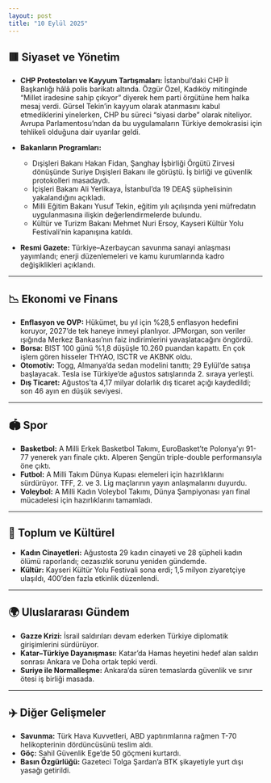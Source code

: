 ```yaml
---
layout: post
title: "10 Eylül 2025"
---
```


## 🟥 Siyaset ve Yönetim

* **CHP Protestoları ve Kayyum Tartışmaları:**
  İstanbul’daki CHP İl Başkanlığı hâlâ polis barikatı altında. Özgür Özel, Kadıköy mitinginde “Millet iradesine sahip çıkıyor” diyerek hem parti örgütüne hem halka mesaj verdi. Gürsel Tekin’in kayyum olarak atanmasını kabul etmediklerini yinelerken, CHP bu süreci “siyasi darbe” olarak niteliyor. Avrupa Parlamentosu’ndan da bu uygulamaların Türkiye demokrasisi için tehlikeli olduğuna dair uyarılar geldi.

* **Bakanların Programları:**

  * Dışişleri Bakanı Hakan Fidan, Şanghay İşbirliği Örgütü Zirvesi dönüşünde Suriye Dışişleri Bakanı ile görüştü. İş birliği ve güvenlik protokolleri masadaydı.
  * İçişleri Bakanı Ali Yerlikaya, İstanbul’da 19 DEAŞ şüphelisinin yakalandığını açıkladı.
  * Milli Eğitim Bakanı Yusuf Tekin, eğitim yılı açılışında yeni müfredatın uygulanmasına ilişkin değerlendirmelerde bulundu.
  * Kültür ve Turizm Bakanı Mehmet Nuri Ersoy, Kayseri Kültür Yolu Festivali’nin kapanışına katıldı.

* **Resmi Gazete:** Türkiye–Azerbaycan savunma sanayi anlaşması yayımlandı; enerji düzenlemeleri ve kamu kurumlarında kadro değişiklikleri açıklandı.

---

## 📉 Ekonomi ve Finans

* **Enflasyon ve OVP:** Hükümet, bu yıl için %28,5 enflasyon hedefini koruyor, 2027’de tek haneye inmeyi planlıyor. JPMorgan, son veriler ışığında Merkez Bankası’nın faiz indirimlerini yavaşlatacağını öngördü.
* **Borsa:** BIST 100 günü %1,8 düşüşle 10.260 puandan kapattı. En çok işlem gören hisseler THYAO, ISCTR ve AKBNK oldu.
* **Otomotiv:** Togg, Almanya’da sedan modelini tanıttı; 29 Eylül’de satışa başlayacak. Tesla ise Türkiye’de ağustos satışlarında 2. sıraya yerleşti.
* **Dış Ticaret:** Ağustos’ta 4,17 milyar dolarlık dış ticaret açığı kaydedildi; son 46 ayın en düşük seviyesi.

---

## 🏟 Spor

* **Basketbol:** A Milli Erkek Basketbol Takımı, EuroBasket’te Polonya’yı 91-77 yenerek yarı finale çıktı. Alperen Şengün triple-double performansıyla öne çıktı.
* **Futbol:** A Milli Takım Dünya Kupası elemeleri için hazırlıklarını sürdürüyor. TFF, 2. ve 3. Lig maçlarının yayın anlaşmalarını duyurdu.
* **Voleybol:** A Milli Kadın Voleybol Takımı, Dünya Şampiyonası yarı final mücadelesi için hazırlıklarını tamamladı.

---

## 🌱 Toplum ve Kültürel

* **Kadın Cinayetleri:** Ağustosta 29 kadın cinayeti ve 28 şüpheli kadın ölümü raporlandı; cezasızlık sorunu yeniden gündemde.
* **Kültür:** Kayseri Kültür Yolu Festivali sona erdi; 1,5 milyon ziyaretçiye ulaşıldı, 400’den fazla etkinlik düzenlendi.

---

## 🌍 Uluslararası Gündem

* **Gazze Krizi:** İsrail saldırıları devam ederken Türkiye diplomatik girişimlerini sürdürüyor.
* **Katar–Türkiye Dayanışması:** Katar’da Hamas heyetini hedef alan saldırı sonrası Ankara ve Doha ortak tepki verdi.
* **Suriye ile Normalleşme:** Ankara’da süren temaslarda güvenlik ve sınır ötesi iş birliği masada.

---

## ✈️ Diğer Gelişmeler

* **Savunma:** Türk Hava Kuvvetleri, ABD yaptırımlarına rağmen T-70 helikopterinin dördüncüsünü teslim aldı.
* **Göç:** Sahil Güvenlik Ege’de 50 göçmeni kurtardı.
* **Basın Özgürlüğü:** Gazeteci Tolga Şardan’a BTK şikayetiyle yurt dışı yasağı getirildi.